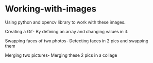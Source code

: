 # Working-with-images
Using python and opencv library to work with these images.

Creating a Gif- By defining an array and changing values in it.

Swapping faces of two photos- Detecting faces in 2 pics and swapping them

Merging two pictures- Merging these 2 pics in a collage
